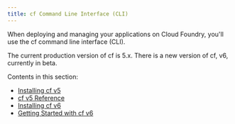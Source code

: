 ```yaml
---
title: cf Command Line Interface (CLI)
---
```


When deploying and managing your applications on Cloud Foundry, you'll use the cf command line interface (CLI).

The current production version of cf is 5.x.
There is a new version of cf, v6, currently in beta.

Contents in this section:

* [Installing cf v5](./install-ruby-cli.html)
* [cf v5 Reference](./cf.html)
* [Installing cf v6](./install-go-cli.html)
* [Getting Started with cf v6](./whats-new-v6.html)
